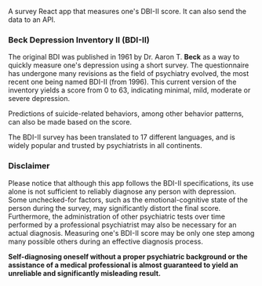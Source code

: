 A survey React app that measures one's DBI-II score. It can also send the data to an API.

### Beck Depression Inventory II (BDI-II)
The original BDI was published in 1961 by Dr. Aaron T. **Beck** as a way to quickly measure one's depression using a short survey. The questionnaire has undergone many revisions as the field of psychiatry evolved, the most recent one being named BDI-II (from 1996). This current version of the inventory yields a score from 0 to 63, indicating minimal, mild, moderate or severe depression. 

Predictions of suicide-related behaviors, among other behavior patterns, can also be made based on the score.

The BDI-II survey has been translated to 17 different languages, and is widely popular and trusted by psychiatrists in all continents.

### Disclaimer
Please notice that although this app follows the BDI-II specifications, its use alone is not sufficient to reliably diagnose any person with depression. Some unchecked-for factors, such as the emotional-cognitive state of the person during the survey, may significantly distort the final score. Furthermore, the administration of other psychiatric tests over time performed by a professional psychiatrist may also be necessary for an actual diagnosis. Measuring one's BDI-II score may be only one step among many possible others during an effective diagnosis process.

**Self-diagnosing oneself without a proper psychiatric background or the assistance of a medical professional is almost guaranteed to yield an unreliable and significantly misleading result.**
